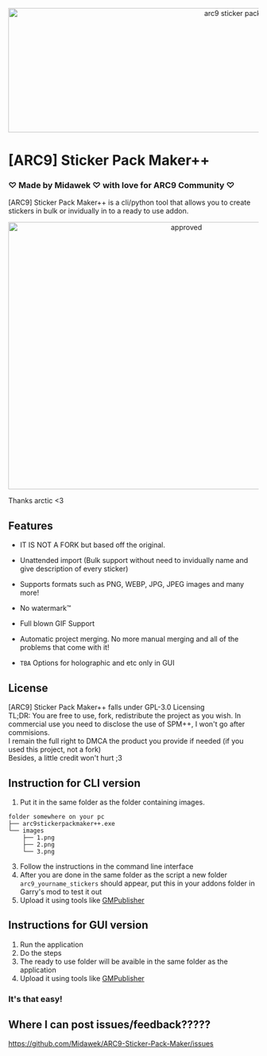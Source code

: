<p align="center"><img width="1000" height="250" alt="arc9 sticker pack maker++ banner" src="https://github.com/user-attachments/assets/2fa6b191-d333-4a3f-b27d-09ea3beb1092" /></p>

# [ARC9] Sticker Pack Maker++
### ♡ Made by Midawek ♡ with love for ARC9 Community ♡
[ARC9] Sticker Pack Maker++ is a cli/python tool that allows you to create stickers in bulk or invidually in to a ready to use addon.
<p align="center"><img width="701" height="537" alt="approved" src="https://github.com/user-attachments/assets/54e99ef6-f60a-4800-9b33-73093321d236" /></p>
Thanks arctic <3<br>
    
## Features

- IT IS NOT A FORK but based off the original.

- Unattended import (Bulk support without need to invidually name and give description of every sticker)

- Supports formats such as PNG, WEBP, JPG, JPEG images and many more!

- No watermark:tm:

-  Full blown GIF Support

- Automatic project merging. No more manual merging and all of the problems that come with it!

- `TBA` Options for holographic and etc only in GUI

## License
[ARC9] Sticker Pack Maker++ falls under GPL-3.0 Licensing<br>
TL;DR: You are free to use, fork, redistribute the project as you wish. In commercial use you need to disclose the use of SPM++, I won't go after commisions. <br>
I remain the full right to DMCA the product you provide if needed (if you used this project, not a fork)<br>
Besides, a little credit won't hurt ;3

## Instruction for CLI version

1. Put it in the same folder as the folder containing images.
```
folder somewhere on your pc
├── arc9stickerpackmaker++.exe
└── images
    ├── 1.png
    ├── 2.png
    └── 3.png
```
3. Follow the instructions in the command line interface
4. After you are done in the same folder as the script a new folder `arc9_yourname_stickers` should appear, put this in your addons folder in Garry's mod to test it out
5. Upload it using tools like [GMPublisher](https://github.com/WilliamVenner/gmpublisher)

## Instructions for GUI version
1. Run the application
2. Do the steps
3. The ready to use folder will be avaible in the same folder as the application
4. Upload it using tools like [GMPublisher](https://github.com/WilliamVenner/gmpublisher)<br>

### It's that easy!

## Where I can post issues/feedback?????
https://github.com/Midawek/ARC9-Sticker-Pack-Maker/issues
